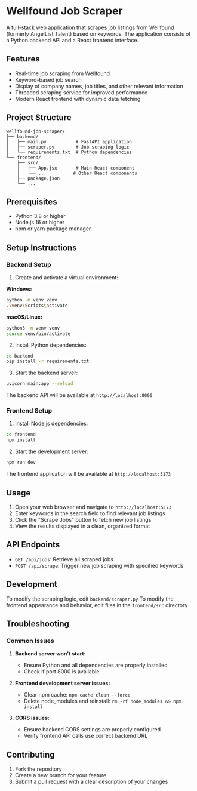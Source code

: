 # Wellfound Job Scraper

A full-stack web application that scrapes job listings from Wellfound (formerly AngelList Talent) based on keywords. The application consists of a Python backend API and a React frontend interface.

## Features

- Real-time job scraping from Wellfound
- Keyword-based job search
- Display of company names, job titles, and other relevant information
- Threaded scraping service for improved performance
- Modern React frontend with dynamic data fetching

## Project Structure

```
wellfound-job-scraper/
├── backend/
│   ├── main.py           # FastAPI application
│   ├── scraper.py        # Job scraping logic
│   └── requirements.txt  # Python dependencies
└── frontend/
    ├── src/
    │   ├── App.jsx       # Main React component
    │   └── ...          # Other React components
    ├── package.json
    └── ...
```

## Prerequisites

- Python 3.8 or higher
- Node.js 16 or higher
- npm or yarn package manager

## Setup Instructions

### Backend Setup

1. Create and activate a virtual environment:

**Windows:**
```bash
python -m venv venv
.\venv\Scripts\activate
```

**macOS/Linux:**
```bash
python3 -m venv venv
source venv/bin/activate
```

2. Install Python dependencies:
```bash
cd backend
pip install -r requirements.txt
```

3. Start the backend server:
```bash
uvicorn main:app --reload
```

The backend API will be available at `http://localhost:8000`

### Frontend Setup

1. Install Node.js dependencies:
```bash
cd frontend
npm install
```

2. Start the development server:
```bash
npm run dev
```

The frontend application will be available at `http://localhost:5173`

## Usage

1. Open your web browser and navigate to `http://localhost:5173`
2. Enter keywords in the search field to find relevant job listings
3. Click the "Scrape Jobs" button to fetch new job listings
4. View the results displayed in a clean, organized format

## API Endpoints

- `GET /api/jobs`: Retrieve all scraped jobs
- `POST /api/scrape`: Trigger new job scraping with specified keywords

## Development

To modify the scraping logic, edit `backend/scraper.py`
To modify the frontend appearance and behavior, edit files in the `frontend/src` directory

## Troubleshooting

### Common Issues

1. **Backend server won't start:**
   - Ensure Python and all dependencies are properly installed
   - Check if port 8000 is available

2. **Frontend development server issues:**
   - Clear npm cache: `npm cache clean --force`
   - Delete node_modules and reinstall: `rm -rf node_modules && npm install`

3. **CORS issues:**
   - Ensure backend CORS settings are properly configured
   - Verify frontend API calls use correct backend URL


## Contributing

1. Fork the repository
2. Create a new branch for your feature
3. Submit a pull request with a clear description of your changes